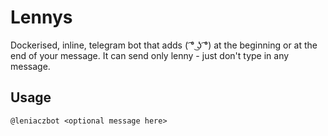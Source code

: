 # Lennys
Dockerised, inline, telegram bot that adds ( ͡° ͜ʖ ͡°) at the beginning or at the end of your message. It can send only lenny - just don't type in any message.

## Usage
```@leniaczbot <optional message here>```